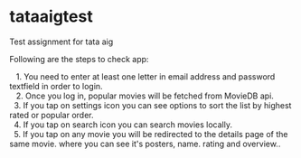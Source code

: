 # tataaigtest
Test assignment for tata aig

Following are the steps to check app: 

   1. You need to enter at least one letter in email address and password textfield in order to login.<br />  
   2. Once you log in, popular movies will be fetched from MovieDB api.<br />
   3. If you tap on settings icon you can see options to sort the list by highest rated or popular order.<br />
   4. If you tap on search icon you can search movies locally.<br />
   5. If you tap on any movie you will be redirected to the details page of the same movie. where you can see it's posters, name. rating and overview..<br />
